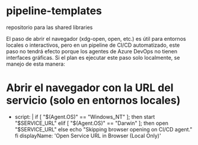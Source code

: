 # pipeline-templates
 repositorio para las shared libraries
 
El paso de abrir el navegador (xdg-open, open, etc.) es útil para entornos locales o interactivos, pero en un pipeline de CI/CD automatizado, este paso no tendrá efecto porque los agentes de Azure DevOps no tienen interfaces gráficas. Si el plan es ejecutar este paso solo localmente, se manejo de esta manera:

# Abrir el navegador con la URL del servicio (solo en entornos locales)

- script: |
    if [ "$(Agent.OS)" == "Windows_NT" ]; then
      start "$SERVICE_URL"
    elif [ "$(Agent.OS)" == "Darwin" ]; then
      open "$SERVICE_URL"
    else
      echo "Skipping browser opening on CI/CD agent."
    fi
  displayName: 'Open Service URL in Browser (Local Only)'
